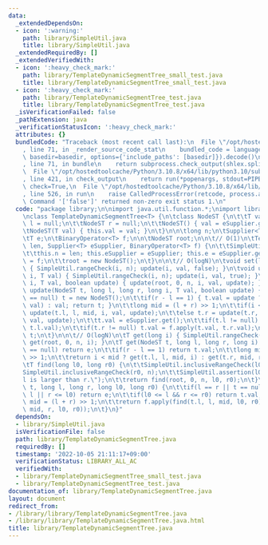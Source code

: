 ```yaml
---
data:
  _extendedDependsOn:
  - icon: ':warning:'
    path: library/SimpleUtil.java
    title: library/SimpleUtil.java
  _extendedRequiredBy: []
  _extendedVerifiedWith:
  - icon: ':heavy_check_mark:'
    path: library/TemplateDynamicSegmentTree_small_test.java
    title: library/TemplateDynamicSegmentTree_small_test.java
  - icon: ':heavy_check_mark:'
    path: library/TemplateDynamicSegmentTree_test.java
    title: library/TemplateDynamicSegmentTree_test.java
  _isVerificationFailed: false
  _pathExtension: java
  _verificationStatusIcon: ':heavy_check_mark:'
  attributes: {}
  bundledCode: "Traceback (most recent call last):\n  File \"/opt/hostedtoolcache/Python/3.10.8/x64/lib/python3.10/site-packages/onlinejudge_verify/documentation/build.py\"\
    , line 71, in _render_source_code_stat\n    bundled_code = language.bundle(stat.path,\
    \ basedir=basedir, options={'include_paths': [basedir]}).decode()\n  File \"/opt/hostedtoolcache/Python/3.10.8/x64/lib/python3.10/site-packages/onlinejudge_verify/languages/user_defined.py\"\
    , line 71, in bundle\n    return subprocess.check_output(shlex.split(command))\n\
    \  File \"/opt/hostedtoolcache/Python/3.10.8/x64/lib/python3.10/subprocess.py\"\
    , line 421, in check_output\n    return run(*popenargs, stdout=PIPE, timeout=timeout,\
    \ check=True,\n  File \"/opt/hostedtoolcache/Python/3.10.8/x64/lib/python3.10/subprocess.py\"\
    , line 526, in run\n    raise CalledProcessError(retcode, process.args,\nsubprocess.CalledProcessError:\
    \ Command '['false']' returned non-zero exit status 1.\n"
  code: "package library;\n\nimport java.util.function.*;\nimport library.SimpleUtil;\n\
    \nclass TemplateDynamicSegmentTree<T> {\n\tclass NodeST {\n\t\tT val;\n\t\tNodeST\
    \ l = null;\n\t\tNodeST r = null;\n\t\tNodeST() { val = eSupplier.get(); }\n\t\
    \tNodeST(T val) { this.val = val; }\n\t}\n\n\tlong n;\n\tSupplier<T> eSupplier;\n\
    \tT e;\n\tBinaryOperator<T> f;\n\n\tNodeST root;\n\n\t// O(1)\n\tTemplateDynamicSegmentTree(long\
    \ len, Supplier<T> eSupplier, BinaryOperator<T> f) {\n\t\tSimpleUtil.nonNegativeCheck(len);\n\
    \t\tthis.n = len; this.eSupplier = eSupplier; this.e = eSupplier.get(); this.f\
    \ = f;\n\t\troot = new NodeST();\n\t}\n\n\t// O(logN)\n\tvoid set(long i, T val)\
    \ { SimpleUtil.rangeCheck(i, n); update(i, val, false); }\n\tvoid update(long\
    \ i, T val) { SimpleUtil.rangeCheck(i, n); update(i, val, true); }\n\tvoid update(long\
    \ i, T val, boolean update) { update(root, 0, n, i, val, update); }\n\tNodeST\
    \ update(NodeST t, long l, long r, long i, T val, boolean update) {\n\t\tif(t\
    \ == null) t = new NodeST();\n\t\tif(r - l == 1) { t.val = update ? f.apply(t.val,\
    \ val) : val; return t; }\n\t\tlong mid = (l + r) >> 1;\n\t\tif(i < mid) t.l =\
    \ update(t.l, l, mid, i, val, update);\n\t\telse t.r = update(t.r, mid, r, i,\
    \ val, update);\n\t\tt.val = eSupplier.get();\n\t\tif(t.l != null) t.val = f.apply(t.val,\
    \ t.l.val);\n\t\tif(t.r != null) t.val = f.apply(t.val, t.r.val);\n\t\treturn\
    \ t;\n\t}\n\n\t// O(logN)\n\tT get(long i) { SimpleUtil.rangeCheck(i, n); return\
    \ get(root, 0, n, i); }\n\tT get(NodeST t, long l, long r, long i) {\n\t\tif(t\
    \ == null) return e;\n\t\tif(r - l == 1) return t.val;\n\t\tlong mid = (l + r)\
    \ >> 1;\n\t\treturn i < mid ? get(t.l, l, mid, i) : get(t.r, mid, r, i);\n\t}\n\
    \tT find(long l0, long r0) {\n\t\tSimpleUtil.inclusiveRangeCheck(l0, n);\n\t\t\
    SimpleUtil.inclusiveRangeCheck(r0, n);\n\t\tSimpleUtil.assertion(l0 <= r0, \"\
    l is larger than r.\");\n\t\treturn find(root, 0, n, l0, r0);\n\t}\n\tT find(NodeST\
    \ t, long l, long r, long l0, long r0) {\n\t\tif(l == r || t == null || r0 <=\
    \ l || r <= l0) return e;\n\t\tif(l0 <= l && r <= r0) return t.val;\n\t\tlong\
    \ mid = (l + r) >> 1;\n\t\treturn f.apply(find(t.l, l, mid, l0, r0), find(t.r,\
    \ mid, r, l0, r0));\n\t}\n}"
  dependsOn:
  - library/SimpleUtil.java
  isVerificationFile: false
  path: library/TemplateDynamicSegmentTree.java
  requiredBy: []
  timestamp: '2022-10-05 21:11:17+09:00'
  verificationStatus: LIBRARY_ALL_AC
  verifiedWith:
  - library/TemplateDynamicSegmentTree_small_test.java
  - library/TemplateDynamicSegmentTree_test.java
documentation_of: library/TemplateDynamicSegmentTree.java
layout: document
redirect_from:
- /library/library/TemplateDynamicSegmentTree.java
- /library/library/TemplateDynamicSegmentTree.java.html
title: library/TemplateDynamicSegmentTree.java
---
```

